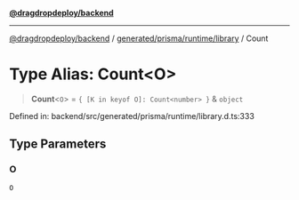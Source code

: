 [**@dragdropdeploy/backend**](../../../../../README.md)

***

[@dragdropdeploy/backend](../../../../../README.md) / [generated/prisma/runtime/library](../README.md) / Count

# Type Alias: Count\<O\>

> **Count**\<`O`\> = `{ [K in keyof O]: Count<number> }` & `object`

Defined in: backend/src/generated/prisma/runtime/library.d.ts:333

## Type Parameters

### O

`O`
